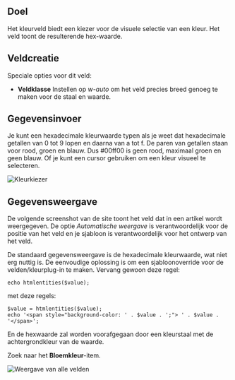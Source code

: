 <!-- Filename: J3.x:Adding_custom_fields/Color_Field / Display title: Kleurveld -->

## Doel

Het kleurveld biedt een kiezer voor de visuele selectie van een kleur. Het veld toont de resulterende hex-waarde.

## Veldcreatie

Speciale opties voor dit veld:

- **Veldklasse** Instellen op *w-auto* om het veld precies breed genoeg te maken voor de staal en waarde.

## Gegevensinvoer

Je kunt een hexadecimale kleurwaarde typen als je weet dat hexadecimale getallen van 0 tot 9 lopen en daarna van a tot f. De paren van getallen staan voor rood, groen en blauw. Dus #00ff00 is geen rood, maximaal groen en geen blauw. Of je kunt een cursor gebruiken om een kleur visueel te selecteren.

![Kleurkiezer](../../../en/images/fields/fields-colour-entry.png "Kleurkiezer")

## Gegevensweergave

De volgende screenshot van de site toont het veld dat in een artikel wordt weergegeven. De optie *Automatische weergave* is verantwoordelijk voor de positie van het veld en je sjabloon is verantwoordelijk voor het ontwerp van het veld.

De standaard gegevensweergave is de hexadecimale kleurwaarde, wat niet erg nuttig is. De eenvoudige oplossing is om een sjabloonoverride voor de velden/kleurplug-in te maken. Vervang gewoon deze regel:
```
echo htmlentities($value);
```
met deze regels:
```
$value = htmlentities($value);
echo '<span style="background-color: ' . $value . ';"> ' . $value . '</span>';
```
En de hexwaarde zal worden voorafgegaan door een kleurstaal met de achtergrondkleur van de waarde.

Zoek naar het **Bloemkleur**-item.

![Weergave van alle velden](../../../en/images/fields/fields-display.png "Veldenweergave")

